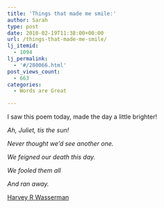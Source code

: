 ```yaml
---
title: 'Things that made me smile:'
author: Sarah
type: post
date: 2010-02-19T11:38:00+00:00
url: /things-that-made-me-smile/
lj_itemid:
  - 1094
lj_permalink:
  - '#/280066.html'
post_views_count:
  - 663
categories:
  - Words are Great

---
```

I saw this poem today, made the day a little brighter!

<span lang="EN-IE"></p> 

<p>
  <em>Ah, Juliet, tis the sun!</em>
</p>

<p>
  <em>Never thought we&#8217;d see another one.</em>
</p>

<p>
  <em>We feigned our death this day.</em>
</p>

<p>
  <em>We fooled them all</em>
</p>

<p>
  <em>And ran away.</em>
</p>

<p>
  </span><a href="http://en.wikipedia.org/wiki/Harvey_Wasserman">Harvey R Wasserman</a>
</p>